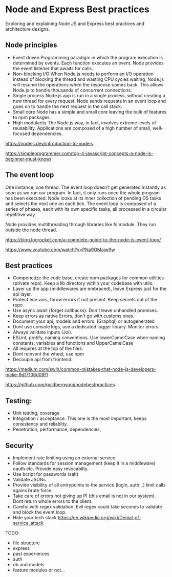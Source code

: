 # Node and Express Best practices
Exploring and explaining Node JS and Express best practices and architecture designs.

## Node principles

- Event driven
Programming paradigm in which the program execution is determined by events. Each function executes an event. Node provides the event listener that awaits for calls.
- Non-blocking I/O
When Node.js needs to perform an I/O operation instead of blocking the thread and wasting CPU cycles waiting, Node.js will resume the operations when the response comes back. This allows Node.js to handle thousands of concurrent connections.
- Single process
Node.js app is run in a single process, without creating a new thread for every request. Node sends requests in an event loop and goes on to handle the next request in the call stack. 
- Small core
Node has a simple and small core leaving the bulk of features to npm packages.
- High modularity
The Node.js way, in fact, involves extreme levels of reusability. Applications are composed of a high number of small, well-focused dependencies. 

https://nodejs.dev/introduction-to-nodejs

https://simpleprogrammer.com/top-4-javascript-concepts-a-node-js-beginner-must-know/

## The event loop
One instance, one thread. The event loop doesn’t get generated instantly as soon as we run our program. In fact, it only runs once the whole program has been executed. Node looks at its inner collection of pending OS tasks and selects the next one on each tick. The event loop is composed of a series of phases, each with its own specific tasks, all processed in a circular repetitive way

Node provides multithreading through libraries like fs module. They run outside the node thread.

https://blog.logrocket.com/a-complete-guide-to-the-node-js-event-loop/

https://www.youtube.com/watch?v=PNa9OMajw9w

## Best practices

- Componetize the code base, create npm packages for common utilities (private repo). Keep a lib directory within your codebase with utils.
- Layer up the app (middlewares are embraced), leave Express just for the api layer.
- Protect env vars, throw errors if not present. Keep secrets out of the repo
- Use async await (forget callbacks). Don't leave unhandled promises.
- Keep errors as native Errors, don't go with customs ones.
- Document your api, models and errors. (Graphql) or autogenerated
- Dont use console logs, use a dedicated logger library. Monitor errors.
- Always validate inputs (Joi).
- ESLint, pretify, naming conventions. Use lowerCamelCase when naming constants, variables and functions and UpperCamelCase
- All requires at the top of the files.
- Dont reinvent the wheel, use npm
- Decouple api from frontend.

https://medium.com/swlh/common-mistakes-that-node-js-developers-make-9df7106d09f1

https://github.com/goldbergyoni/nodebestpractices

## Testing:
- Unit testing, coverage
- Integration / acceptance. This one is the most important, keeps consistency and reliablity.
- Penetration, performance, dependencies, 

## Security
- Implement rate limiting using an external service
- Follow standards for session management (keep it in a middleware) oauth etc. Provide easy revocabilty.
- Use bcript for passwords (salt)
- Validate JSONs
- Provide visibility of all entrypoints to the service (login, auth...) limit calls agains brute force.
- Take care of errors not giving up PI (this email is not in our system). Dont return whole errors to the client.
- Careful with regex validation. Evil regex could take seconds to validate and block the event loop.
- Hide your tech stack
https://en.wikipedia.org/wiki/Denial-of-service_attack

TODO: 
- file structure
- express
- past experiences
- auth
- db and models
- feature modules or not...
